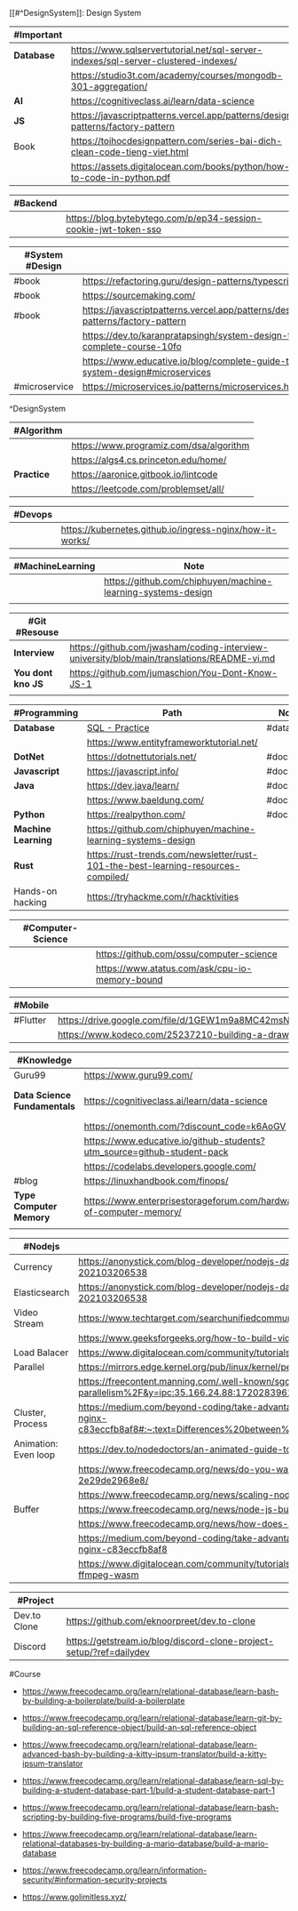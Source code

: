[[#^DesignSystem]]: Design System

| #Important   |                                                                                    |       |
| ------------ | ---------------------------------------------------------------------------------- | ----- |
| **Database** | https://www.sqlservertutorial.net/sql-server-indexes/sql-server-clustered-indexes/ | #docs |
|              | https://studio3t.com/academy/courses/mongodb-301-aggregation/                      |       |
| **AI**       | https://cognitiveclass.ai/learn/data-science                                       |       |
| **JS**       | https://javascriptpatterns.vercel.app/patterns/design-patterns/factory-pattern     |       |
| Book         | https://toihocdesignpattern.com/series-bai-dich-clean-code-tieng-viet.html         |       |
|              | https://assets.digitalocean.com/books/python/how-to-code-in-python.pdf             |       |

| #Backend |                                                                 |
| -------- | --------------------------------------------------------------- |
|          | https://blog.bytebytego.com/p/ep34-session-cookie-jwt-token-sso |

| #System #Design |                                                                                |
| --------------- | ------------------------------------------------------------------------------ |
| #book           | https://refactoring.guru/design-patterns/typescript                            |
| #book           | https://sourcemaking.com/                                                      |
| #book           | https://javascriptpatterns.vercel.app/patterns/design-patterns/factory-pattern |
|                 | https://dev.to/karanpratapsingh/system-design-the-complete-course-10fo         |
|                 | https://www.educative.io/blog/complete-guide-to-system-design#microservices    |
| #microservice   | https://microservices.io/patterns/microservices.html                           |

^DesignSystem


| #Algorithm   |                                         |
| ------------ | --------------------------------------- |
|              | https://www.programiz.com/dsa/algorithm |
|              | https://algs4.cs.princeton.edu/home/    |
| **Practice** | https://aaronice.gitbook.io/lintcode    |
|              | https://leetcode.com/problemset/all/    |

| #Devops |                                                          |
| ------- | -------------------------------------------------------- |
|         | https://kubernetes.github.io/ingress-nginx/how-it-works/ |

| #MachineLearning | Note                                                         |
| ---------------- | ------------------------------------------------------------ |
|                  | https://github.com/chiphuyen/machine-learning-systems-design |
|                  |                                                              |

| #Git #Resouse       |                                                                                            |
| ------------------- | ------------------------------------------------------------------------------------------ |
| **Interview**       | https://github.com/jwasham/coding-interview-university/blob/main/translations/README-vi.md |
| **You dont kno JS** | https://github.com/jumaschion/You-Dont-Know-JS-1                                           |
|                     |                                                                                            |



| #Programming         | Path                                                                              | Note      |
| -------------------- | --------------------------------------------------------------------------------- | --------- |
| **Database**         | [SQL - Practice](https://www.sqlclimber.com/assignment/d7tmpp/select-all-columns) | #database |
|                      | https://www.entityframeworktutorial.net/                                          |           |
| **DotNet**           | https://dotnettutorials.net/                                                      | #docs     |
| **Javascript**       | https://javascript.info/                                                          | #docs     |
| **Java**             | https://dev.java/learn/                                                           | #docs     |
|                      | https://www.baeldung.com/                                                         | #docs     |
| **Python**           | https://realpython.com/                                                           | #docs     |
| **Machine Learning** | https://github.com/chiphuyen/machine-learning-systems-design                      |           |
| **Rust**             | https://rust-trends.com/newsletter/rust-101-the-best-learning-resources-compiled/ |           |
| Hands-on hacking     | https://tryhackme.com/r/hacktivities                                              |           |
 

| #Computer-Science |                                                |
| ----------------- | ---------------------------------------------- |
|                   | https://github.com/ossu/computer-science       |
|                   | https://www.atatus.com/ask/cpu-io-memory-bound |


| #Mobile  |                                                                        |
| -------- | ---------------------------------------------------------------------- |
| #Flutter | https://drive.google.com/file/d/1GEW1m9a8MC42msNem3bAPtt0oHj3quJc/view |
|          | https://www.kodeco.com/25237210-building-a-drawing-app-in-flutter      |


 
| #Knowledge                    |                                                                           | Note            |
| ----------------------------- | ------------------------------------------------------------------------- | --------------- |
| Guru99                        | https://www.guru99.com/                                                   |                 |
| **Data Science Fundamentals** | https://cognitiveclass.ai/learn/data-science                              | 101: AI, Devops |
|                               | https://onemonth.com/?discount_code=k6AoGV                                |                 |
|                               | https://www.educative.io/github-students?utm_source=github-student-pack   |                 |
|                               | https://codelabs.developers.google.com/                                   |                 |
| #blog                         | https://linuxhandbook.com/finops/                                         |                 |
| **Type Computer Memory**      | https://www.enterprisestorageforum.com/hardware/types-of-computer-memory/ |                 |
|                               |                                                                           |                 |


| #Nodejs              | Note                                                                                                                                                                                                                                    |
| -------------------- | --------------------------------------------------------------------------------------------------------------------------------------------------------------------------------------------------------------------------------------- |
| Currency             | https://anonystick.com/blog-developer/nodejs-da-quyet-van-de-ket-noi-dong-thoi-cao-nhu-the-nao-nodejs-series-202103206538                                                                                                               |
| Elasticsearch        | https://anonystick.com/blog-developer/nodejs-da-quyet-van-de-ket-noi-dong-thoi-cao-nhu-the-nao-nodejs-series-202103206538                                                                                                               |
| Video Stream         | https://www.techtarget.com/searchunifiedcommunications/definition/streaming-video<br>                                                                                                                                                   |
|                      | https://www.geeksforgeeks.org/how-to-build-video-streaming-application-using-node-js/                                                                                                                                                   |
| Load Balacer         | https://www.digitalocean.com/community/tutorials/what-is-load-balancing                                                                                                                                                                 |
| Parallel             | https://mirrors.edge.kernel.org/pub/linux/kernel/people/paulmck/perfbook/perfbook.html                                                                                                                                                  |
|                      | https://freecontent.manning.com/.well-known/sgcaptcha/?r=%2Fconcurrency-vs-parallelism%2F&y=ipc:35.166.24.88:1720283962.973                                                                                                             |
| Cluster, Process     | https://medium.com/beyond-coding/take-advantage-of-node-js-cluster-and-child-processes-with-pm2-rabbitmq-redis-and-nginx-c83eccfb8af8#:~:text=Differences%20between%20the%20child_process%20module,one%20of%20the%20worker%20instances. |
| Animation: Even loop | https://dev.to/nodedoctors/an-animated-guide-to-nodejs-event-loop-3g62                                                                                                                                                                  |
|                      | https://www.freecodecamp.org/news/do-you-want-a-better-understanding-of-buffer-in-node-js-check-this-out-2e29de2968e8/                                                                                                                  |
|                      | https://www.freecodecamp.org/news/scaling-node-js-applications-8492bd8afadc/                                                                                                                                                            |
| Buffer               | https://www.freecodecamp.org/news/node-js-buffer-explained/                                                                                                                                                                             |
|                      | https://www.freecodecamp.org/news/how-does-a-vpn-work/                                                                                                                                                                                  |
|                      | https://medium.com/beyond-coding/take-advantage-of-node-js-cluster-and-child-processes-with-pm2-rabbitmq-redis-and-nginx-c83eccfb8af8                                                                                                   |
|                      | https://www.digitalocean.com/community/tutorials/how-to-build-a-media-processing-api-in-node-js-with-express-and-ffmpeg-wasm                                                                                                            |


| #Project     |                                                                     |
| ------------ | ------------------------------------------------------------------- |
| Dev.to Clone | https://github.com/eknoorpreet/dev.to-clone                         |
| Discord      | https://getstream.io/blog/discord-clone-project-setup/?ref=dailydev |
#Course 
- https://www.freecodecamp.org/learn/relational-database/learn-bash-by-building-a-boilerplate/build-a-boilerplate
- https://www.freecodecamp.org/learn/relational-database/learn-git-by-building-an-sql-reference-object/build-an-sql-reference-object
- https://www.freecodecamp.org/learn/relational-database/learn-advanced-bash-by-building-a-kitty-ipsum-translator/build-a-kitty-ipsum-translator
- https://www.freecodecamp.org/learn/relational-database/learn-sql-by-building-a-student-database-part-1/build-a-student-database-part-1
- https://www.freecodecamp.org/learn/relational-database/learn-bash-scripting-by-building-five-programs/build-five-programs
- https://www.freecodecamp.org/learn/relational-database/learn-relational-databases-by-building-a-mario-database/build-a-mario-database
- https://www.freecodecamp.org/learn/information-security/#information-security-projects

- https://www.golimitless.xyz/